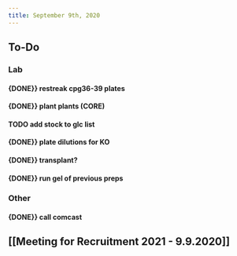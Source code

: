```yaml
---
title: September 9th, 2020
---
```


## **To-Do**
### **Lab**
#### {DONE}} restreak cpg36-39 plates

#### {DONE}} plant plants (CORE)

#### TODO add stock to glc list

#### {DONE}} plate dilutions for KO

#### {DONE}} transplant? 

#### {DONE}} run gel of previous preps

### **Other**
#### {DONE}} call comcast

## [[Meeting for Recruitment 2021 - 9.9.2020]]

## 
